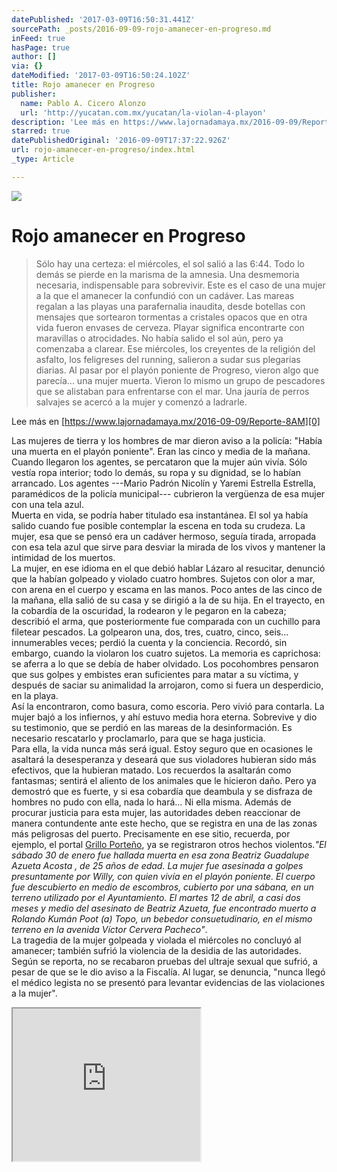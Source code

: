 ```yaml
---
datePublished: '2017-03-09T16:50:31.441Z'
sourcePath: _posts/2016-09-09-rojo-amanecer-en-progreso.md
inFeed: true
hasPage: true
author: []
via: {}
dateModified: '2017-03-09T16:50:24.102Z'
title: Rojo amanecer en Progreso
publisher:
  name: Pablo A. Cicero Alonzo
  url: 'http://yucatan.com.mx/yucatan/la-violan-4-playon'
description: 'Lee más en https://www.lajornadamaya.mx/2016-09-09/Reporte-8AM'
starred: true
datePublishedOriginal: '2016-09-09T17:37:22.926Z'
url: rojo-amanecer-en-progreso/index.html
_type: Article

---
```

![](https://the-grid-user-content.s3-us-west-2.amazonaws.com/d90c2d37-17eb-497c-885d-e47127f17cfd.jpg)

# Rojo amanecer en Progreso

> Sólo hay una certeza: el miércoles, el sol salió a las 6:44\. Todo lo demás se pierde en la marisma de la amnesia. Una desmemoria necesaria, indispensable para sobrevivir. Este es el caso de una mujer a la que el amanecer la confundió con un cadáver. Las mareas regalan a las playas una parafernalia inaudita, desde botellas con mensajes que sortearon tormentas a cristales opacos que en otra vida fueron envases de cerveza. Playar significa encontrarte con maravillas o atrocidades. No había salido el sol aún, pero ya comenzaba a clarear. Ese miércoles, los creyentes de la religión del asfalto, los feligreses del running, salieron a sudar sus plegarias diarias. Al pasar por el playón poniente de Progreso, vieron algo que parecía... una mujer muerta. Vieron lo mismo un grupo de pescadores que se alistaban para enfrentarse con el mar. Una jauría de perros salvajes se acercó a la mujer y comenzó a ladrarle.

Lee más en [https://www.lajornadamaya.mx/2016-09-09/Reporte-8AM][0]

Las mujeres de tierra y los hombres de mar dieron aviso a la policía: "Había una muerta en el playón poniente". Eran las cinco y media de la mañana. Cuando llegaron los agentes, se percataron que la mujer aún vivía. Sólo vestía ropa interior; todo lo demás, su ropa y su dignidad, se lo habían arrancado. Los agentes ---Mario Padrón Nicolín y Yaremi Estrella Estrella, paramédicos de la policía municipal--- cubrieron la vergüenza de esa mujer con una tela azul.  
Muerta en vida, se podría haber titulado esa instantánea. El sol ya había salido cuando fue posible contemplar la escena en toda su crudeza. La mujer, esa que se pensó era un cadáver hermoso, seguía tirada, arropada con esa tela azul que sirve para desviar la mirada de los vivos y mantener la intimidad de los muertos.  
La mujer, en ese idioma en el que debió hablar Lázaro al resucitar, denunció que la habían golpeado y violado cuatro hombres. Sujetos con olor a mar, con arena en el cuerpo y escama en las manos. Poco antes de las cinco de la mañana, ella salió de su casa y se dirigió a la de su hija. En el trayecto, en la cobardía de la oscuridad, la rodearon y le pegaron en la cabeza; describió el arma, que posteriormente fue comparada con un cuchillo para filetear pescados. La golpearon una, dos, tres, cuatro, cinco, seis... innumerables veces; perdió la cuenta y la conciencia. Recordó, sin embargo, cuando la violaron los cuatro sujetos. La memoria es caprichosa: se aferra a lo que se debía de haber olvidado. Los pocohombres pensaron que sus golpes y embistes eran suficientes para matar a su víctima, y después de saciar su animalidad la arrojaron, como si fuera un desperdicio, en la playa.   
Así la encontraron, como basura, como escoria. Pero vivió para contarla. La mujer bajó a los infiernos, y ahí estuvo media hora eterna. Sobrevive y dio su testimonio, que se perdió en las mareas de la desinformación. Es necesario rescatarlo y proclamarlo, para que se haga justicia.  
Para ella, la vida nunca más será igual. Estoy seguro que en ocasiones le asaltará la desesperanza y deseará que sus violadores hubieran sido más efectivos, que la hubieran matado. Los recuerdos la asaltarán como fantasmas; sentirá el aliento de los animales que le hicieron daño. Pero ya demostró que es fuerte, y si esa cobardía que deambula y se disfraza de hombres no pudo con ella, nada lo hará... Ni ella misma. Además de procurar justicia para esta mujer, las autoridades deben reaccionar de manera contundente ante este hecho, que se registra en una de las zonas más peligrosas del puerto. Precisamente en ese sitio, recuerda, por ejemplo, el portal [Grillo Porteño][1], ya se registraron otros hechos violentos._"El sábado 30 de enero fue hallada muerta en esa zona Beatriz Guadalupe Azueta Acosta , de 25 años de edad. La mujer fue asesinada a golpes presuntamente por Willy, con quien vivía en el playón poniente. El cuerpo fue descubierto en medio de escombros, cubierto por una sábana, en un terreno utilizado por el Ayuntamiento. El martes 12 de abril, a casi dos meses y medio del asesinato de Beatriz Azueta, fue encontrado muerto a Rolando Kumán Poot (a) Topo, un bebedor consuetudinario, en el mismo terreno en la avenida Víctor Cervera Pacheco"_.  
La tragedia de la mujer golpeada y violada el miércoles no concluyó al amanecer; también sufrió la violencia de la desidia de las autoridades. Según se reporta, no se recabaron pruebas del ultraje sexual que sufrió, a pesar de que se le dio aviso a la Fiscalía. Al lugar, se denuncia, "nunca llegó el médico legista no se presentó para levantar evidencias de las violaciones a la mujer".

<iframe src="https://the-grid.github.io/ed-userhtml/?g=eJyzSVTIKEpNs33UMDejpKTASl-_vLxcLy0xOTUpPz9bLzk_V784I7EotUivIKPAvtQWpKgYqionMSu_KC8xJTE3sTJRL7dC38jA0EzXwBKI9INSC_KLSlJ1LRx9gUbbOefnFhxeCBTIyVdIzVNwg5pvo59oBwBjCC_F" height="244" style=""></iframe>



[0]: https://www.lajornadamaya.mx/2016-09-09/Reporte-8AM
[1]: http://grilloporteno.com/2016/09/08/iba-a-visitar-a-su-hija-pero-fue-victima-de-la-inseguridad-la-violan-salvajemente/